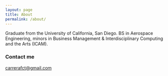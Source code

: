 ```yaml
---
layout: page
title: About
permalink: /about/
---
```


Graduate from the University of California, San Diego. BS in Aerospace Engineering, minors in Business Management & Interdisciplinary Computing and the Arts (ICAM).

### Contact me

[carrerafct@gmail.com](mailto:carrerafct@gmail.com)

